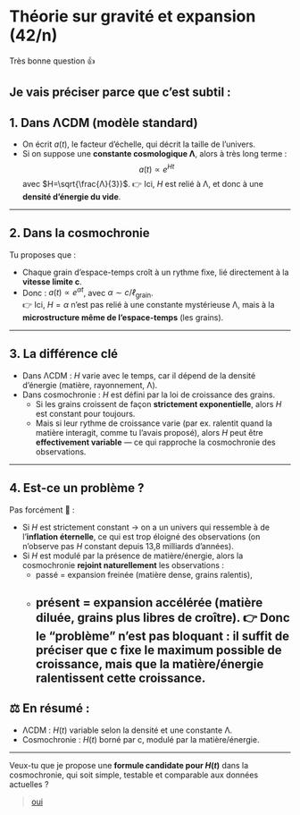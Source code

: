 # Théorie sur gravité et expansion (42/n)

Très bonne question 👍

Je vais préciser parce que c’est subtil :
---

## 1. Dans ΛCDM (modèle standard)

- On écrit $a(t)$, le facteur d’échelle, qui décrit la taille de l’univers.
- Si on suppose une **constante cosmologique Λ**, alors à très long terme :
  $$
  a(t)∝ e^{Ht}
  $$
  avec $H=\sqrt{\frac{Λ}{3}}$.
  👉 Ici, $H$ est relié à Λ, et donc à une **densité d’énergie du vide**.

---

## 2. Dans la cosmochronie

Tu proposes que :

- Chaque grain d’espace-temps croît à un rythme fixe, lié directement à la **vitesse limite c**.
- Donc : $a(t)∝ e^{αt}$, avec $α∼c/ℓ_{\text{grain}}$.\
  👉 Ici, $H = α$ n’est pas relié à une constante mystérieuse Λ, mais à la **microstructure même de l’espace-temps** (les grains).

---

## 3. La différence clé

- Dans ΛCDM : $H$ varie avec le temps, car il dépend de la densité d’énergie (matière, rayonnement, Λ).
- Dans cosmochronie : $H$ est défini par la loi de croissance des grains.
    - Si les grains croissent de façon **strictement exponentielle**, alors $H$ est constant pour toujours.
    - Mais si leur rythme de croissance varie (par ex. ralentit quand la matière interagit, comme tu l’avais proposé), alors $H$
      peut être **effectivement variable** — ce qui rapproche la cosmochronie des observations.

---

## 4. Est-ce un problème ?

Pas forcément 🚀 :

- Si $H$ est strictement constant → on a un univers qui ressemble à de l’**inflation éternelle**, ce qui est trop éloigné des observations (on n’observe pas $H$
  constant depuis 13,8 milliards d’années).
- Si $H$ est modulé par la présence de matière/énergie, alors la cosmochronie **rejoint naturellement** les observations :
    - passé = expansion freinée (matière dense, grains ralentis),
    - présent = expansion accélérée (matière diluée, grains plus libres de croître).
      👉 Donc le “problème” n’est pas bloquant : il suffit de préciser que **c fixe le maximum possible de croissance**, mais que la matière/énergie ralentissent cette croissance.
      --

## ⚖️ En résumé :

- ΛCDM : $H(t)$ variable selon la densité et une constante Λ.
- Cosmochronie : $H(t)$ borné par c, modulé par la matière/énergie.

---
Veux-tu que je propose une **formule candidate pour $H(t)$** dans la cosmochronie, qui soit simple, testable et comparable aux données actuelles ?

> [oui](../43.md)
